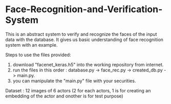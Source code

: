 # Face-Recognition-and-Verification-System
This is an abstract system to verify and recognize the faces of the input data with the database.
It gives us basic understanding of face recognition system with an example.

Steps to use the files provided:

1. download "facenet_keras.h5" into the working repository from internet.
2. run the files in this order : database.py -> face_rec.py -> created_db.py -> main.py.
3. you can manipulate the "main.py" file with your securities.

Dataset : 12 images of 6 actors (2 for each actors, 1 is for creating an embedding of the actor and onother is for test purpose)
